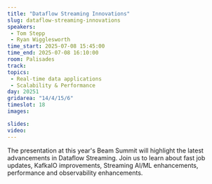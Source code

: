 ```yaml
---
title: "Dataflow Streaming Innovations"
slug: dataflow-streaming-innovations
speakers:
 - Tom Stepp
 - Ryan Wigglesworth
time_start: 2025-07-08 15:45:00
time_end: 2025-07-08 16:10:00
room: Palisades
track:
topics: 
 - Real-time data applications
 - Scalability & Performance
day: 20251
gridarea: "14/4/15/6"
timeslot: 18
images: 

slides:
video: 
---
```


The presentation at this year's Beam Summit will highlight the latest advancements in Dataflow Streaming. Join us to learn about fast job updates, KafkaIO improvements, Streaming AI/ML enhancements, performance and observability enhancements.